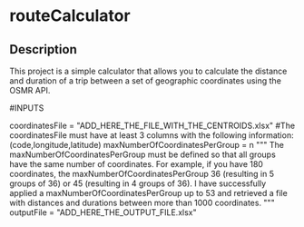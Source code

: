# routeCalculator

## Description

This project is a simple calculator that allows you to calculate the distance and duration of a trip between a set of geographic coordinates using the OSMR API.






#INPUTS

coordinatesFile = "ADD_HERE_THE_FILE_WITH_THE_CENTROIDS.xlsx"
#The coordinatesFile must have at least 3 columns with the following information:(code,longitude,latitude)
maxNumberOfCoordinatesPerGroup = n
"""
The maxNumberOfCoordinatesPerGroup must be defined so that all groups have the same number of coordinates. 
For example, if you have 180 coordinates, the maxNumberOfCoordinatesPerGroup 36 (resulting in 5 groups of 36) 
or 45 (resulting in 4 groups of 36). 
I have successfully applied a maxNumberOfCoordinatesPerGroup up to 53 and retrieved a file with distances and durations between more than 1000 coordinates. 
"""
outputFile = "ADD_HERE_THE_OUTPUT_FILE.xlsx"
